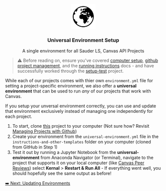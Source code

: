 <br />
<p align="center">
  <div align="center">
    <img src="../imgs/earth.png" alt="Logo" height="80">
  </div>

  <h3 align="center">Universal Environment Setup</h3>

  <p align="center">
  A single environment for all Sauder LS, Canvas API Projects
    <br />
  </p>
</p>

> ⚠️ Before reading on, ensure you've covered [computer setup](computer-setup.md), [github project management](github-project-management.md), and the [running instructions](running-instructions.md) docs - and have successfully worked through the [setup-test](https://github.com/saud-learning-services/setup-test) project.

While each of our projects comes with thier own `environment.yml` file for setting a project-specific environment, we also offer a **universal environment** that can be used to run _any_ of our projects that work with Canvas.

If you setup your unversal environment correctly, you can use and update that environment exclusively instead of managing one independently for each project.

1. To start, clone [this](https://github.com/saud-learning-services/instructions-and-other-templates/tree/marko) project to your computer (Not sure how? Revisit [Managing Projects with Github](managing-projects-with-github.md))
2. Create your environment from the `universal-environment.yml` file in the `instructions-and-other-templates` folder on your computer (cloned from GitHub in Step 1)
3. Test it out by running a Jupyter Notebook from the **universal-environment** from Anaconda Navigator (or Terminal), navigate to the project that supports it on your local computer (like [Canvas Peer Reviews](https://github.com/saud-learning-services/canvas-peer-reviews)) select **Kernal** > **Restart & Run All** - If everything went well, you should hopefully see the same output as before!

[➡️ Next: Updating Environments](updating-environments.md)
